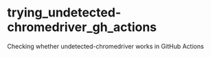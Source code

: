 # trying_undetected-chromedriver_gh_actions
Checking whether undetected-chromedriver works in GitHub Actions
